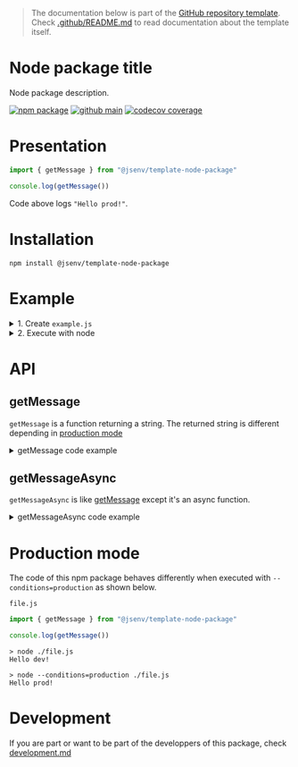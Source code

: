 > The documentation below is part of the [GitHub repository template](https://docs.github.com/en/github-ae@latest/github/creating-cloning-and-archiving-repositories/creating-a-repository-from-a-template#creating-a-repository-from-a-template). Check [.github/README.md](./.github/README.md) to read documentation about the template itself.

# Node package title

Node package description.

[![npm package](https://img.shields.io/npm/v/@jsenv/template-node-package.svg?logo=npm&label=package)](https://www.npmjs.com/package/@jsenv/template-node-package)
[![github main](https://github.com/jsenv/jsenv-template-node-package/workflows/main/badge.svg)](https://github.com/jsenv/jsenv-template-node-package/actions?workflow=main)
[![codecov coverage](https://codecov.io/gh/jsenv/jsenv-template-node-package/branch/main/graph/badge.svg)](https://codecov.io/gh/jsenv/jsenv-template-node-package)

# Presentation

```js
import { getMessage } from "@jsenv/template-node-package"

console.log(getMessage())
```

Code above logs `"Hello prod!"`.

# Installation

```console
npm install @jsenv/template-node-package
```

# Example

<details>
  <summary>1. Create <code>example.js</code></summary>

```js
import { getMessage } from "@jsenv/template-node-package"

console.log(getMessage())
```

The package also provides files written in commonjs. It means you can also `require` it as shown below.

```js
const { getMessage } = require("@jsenv/template-node-package")

console.log(getMessage())
```

</details>

<details>
  <summary>2. Execute with node</summary>

```console
> node ./example.js
Hello dev!
```

</details>

</details>

# API

## getMessage

`getMessage` is a function returning a string. The returned string is different depending in [production mode](#production-mode)

<details>
  <summary>getMessage code example</summary>

```js
import { getMessage } from "@jsenv/template-node-package"

const message = getMessage()
message // "Hello dev!"
```

</details>

## getMessageAsync

`getMessageAsync` is like [getMessage](#getMessage) except it's an async function.

<details>
  <summary>getMessageAsync code example</summary>

```js
import { getMessageAsync } from "@jsenv/template-node-package"

const message = await getMessageAsync()
message // "Hello dev!"
```

</details>

# Production mode

The code of this npm package behaves differently when executed with `--conditions=production` as shown below.

`file.js`

```js
import { getMessage } from "@jsenv/template-node-package"

console.log(getMessage())
```

```console
> node ./file.js
Hello dev!
```

```console
> node --conditions=production ./file.js
Hello prod!
```

# Development

If you are part or want to be part of the developpers of this package, check [development.md](./docs/development.md)
